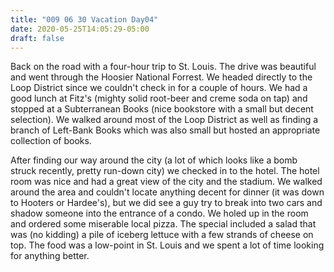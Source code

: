 ```yaml
---
title: "009 06 30 Vacation Day04"
date: 2020-05-25T14:05:29-05:00
draft: false
---
```


Back on the road with a four-hour trip to St. Louis. The drive was beautiful and went through the Hoosier National Forrest. We headed directly to the Loop District since we couldn't check in for a couple of hours. We had a good lunch at Fitz's (mighty solid root-beer and creme soda on tap) and stopped at a Subterranean Books (nice bookstore with a small but decent selection).  We walked around most of the Loop District as well as finding a branch of Left-Bank Books which was also small but hosted an appropriate collection of books. 

After finding our way around the city (a lot of which looks like a bomb struck recently, pretty run-down city) we checked in to the hotel. The hotel room was nice and had a great view of the city and the stadium. We walked around the area and couldn't locate anything decent for dinner (it was down to Hooters or Hardee's), but we did see a guy try to break into two cars and shadow someone into the entrance of a condo. We holed up in the room and ordered some miserable local pizza. The special included a salad that was (no kidding) a pile of iceberg lettuce with a few strands of cheese on top.  The food was a low-point in St. Louis and we spent a lot of time looking for anything better.  
